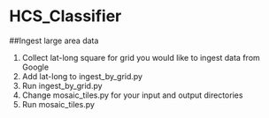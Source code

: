 # HCS_Classifier

##Ingest large area data

1. Collect lat-long square for grid you would like to ingest data from Google
2. Add lat-long to ingest_by_grid.py
3. Run ingest_by_grid.py
4. Change mosaic_tiles.py for your input and output directories
5. Run mosaic_tiles.py




